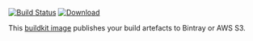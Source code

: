 [![Build Status](https://img.shields.io/travis/function61/buildkit-publisher.svg?style=for-the-badge)](https://travis-ci.org/function61/buildkit-publisher)
[![Download](https://img.shields.io/docker/pulls/fn61/buildkit-publisher.svg?style=for-the-badge)](https://hub.docker.com/r/fn61/buildkit-publisher/)

This [buildkit image](https://github.com/function61/turbobob) publishes your build artefacts to Bintray or AWS S3.

